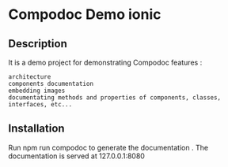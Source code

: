 Compodoc Demo ionic 
=====================


## Description

It is a demo project for demonstrating Compodoc features :

    architecture
    components documentation
    embedding images
    documentating methods and properties of components, classes, interfaces, etc...

## Installation

Run npm run compodoc to generate the documentation . 
The documentation is served at 127.0.0.1:8080